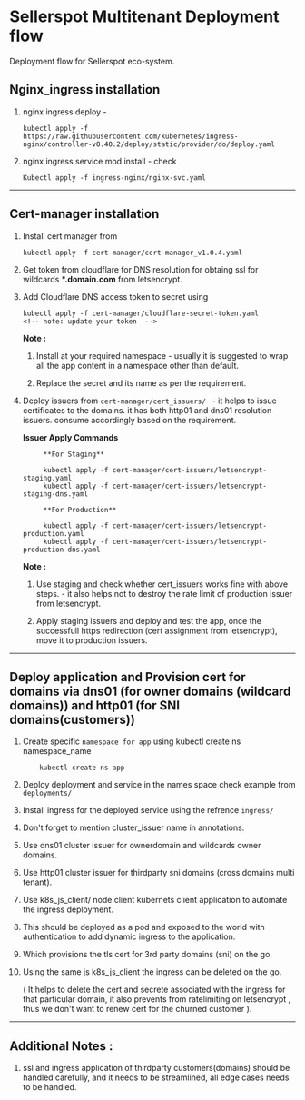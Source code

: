 # Sellerspot Multitenant Deployment flow
Deployment flow for Sellerspot eco-system.

## Nginx_ingress installation

1. nginx ingress deploy -
   ```
   kubectl apply -f https://raw.githubusercontent.com/kubernetes/ingress-nginx/controller-v0.40.2/deploy/static/provider/do/deploy.yaml
   ```
2. nginx ingress service mod install - check

   ```
   Kubectl apply -f ingress-nginx/nginx-svc.yaml
   ```

---

## Cert-manager installation

1. Install cert manager from
   ```
   kubectl apply -f cert-manager/cert-manager_v1.0.4.yaml
   ```
2. Get token from cloudflare for DNS resolution for obtaing ssl for wildcards **\*.domain.com** from letsencrypt.

3. Add Cloudflare DNS access token to secret using

   ```
   kubectl apply -f cert-manager/cloudflare-secret-token.yaml
   <!-- note: update your token  -->
   ```

   **Note :**

   1. Install at your required namespace - usually it is suggested to wrap all the app content in a namespace other than default.

   2. Replace the secret and its name as per the requirement.

4. Deploy issuers from `cert-manager/cert_issuers/ ` - it helps to issue certificates to the domains. it has both http01 and dns01 resolution issuers. consume accordingly based on the requirement.

   **Issuer Apply Commands**

   ```
        **For Staging**

        kubectl apply -f cert-manager/cert-issuers/letsencrypt-staging.yaml
        kubectl apply -f cert-manager/cert-issuers/letsencrypt-staging-dns.yaml

        **For Production**

        kubectl apply -f cert-manager/cert-issuers/letsencrypt-production.yaml
        kubectl apply -f cert-manager/cert-issuers/letsencrypt-production-dns.yaml

   ```

   **Note :**

   1. Use staging and check whether cert_issuers works fine with above steps. - it also helps not to destroy the rate limit of production issuer from letsencrypt.

   2. Apply staging issuers and deploy and test the app, once the successfull https redirection (cert assignment from letsencrypt), move it to production issuers.

---

## Deploy application and Provision cert for domains via dns01 (for owner domains (wildcard domains)) and http01 (for SNI domains(customers))

1. Create specific `namespace for app` using kubectl create ns namespace_name

   ```
       kubectl create ns app
   ```

2. Deploy deployment and service in the names space check example from `deployments/`

3. Install ingress for the deployed service using the refrence
   `ingress/`

4. Don't forget to mention cluster_issuer name in annotations.

5. Use dns01 cluster issuer for ownerdomain and wildcards owner domains.

6. Use http01 cluster issuer for thirdparty sni domains (cross domains multi tenant).

7. Use k8s_js_client/ node client kubernets client application to automate the ingress deployment.

8. This should be deployed as a pod and exposed to the world with authentication to add dynamic ingress to the application.

9. Which provisions the tls cert for 3rd party domains (sni) on the go.

10. Using the same js k8s_js_client the ingress can be deleted on the go.

    ( It helps to delete the cert and secrete associated with the ingress for that particular domain,
    it also prevents from ratelimiting on letsencrypt , thus we don't want to renew cert for the churned customer ).

---

## Additional Notes :

1. ssl and ingress application of thirdparty customers(domains) should be
   handled carefully, and it needs to be streamlined, all edge cases needs to be handled.
